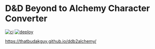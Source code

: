 # D&D Beyond to Alchemy Character Converter
[![ci](https://github.com/thatbudakguy/ddb2alchemy/actions/workflows/ci.yml/badge.svg)](https://github.com/thatbudakguy/ddb2alchemy/actions/workflows/ci.yml)
[![deploy](https://github.com/thatbudakguy/ddb2alchemy/actions/workflows/deploy.yml/badge.svg)](https://github.com/thatbudakguy/ddb2alchemy/actions/workflows/deploy.yml)

https://thatbudakguy.github.io/ddb2alchemy/
